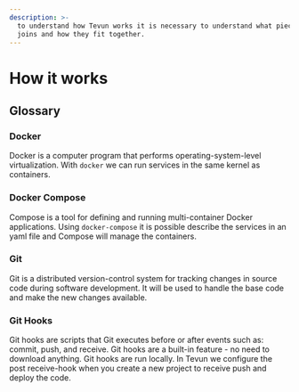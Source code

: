 ```yaml
---
description: >-
  to understand how Tevun works it is necessary to understand what pieces it
  joins and how they fit together.
---
```


# How it works

## Glossary

### Docker

Docker is a computer program that performs operating-system-level virtualization. With `docker` we can run services in the same kernel as containers.

### Docker Compose

Compose is a tool for defining and running multi-container Docker applications. Using `docker-compose` it is possible describe the services in an yaml file and Compose will manage the containers.

### Git

Git is a distributed version-control system for tracking changes in source code during software development. It will be used to handle the base code and make the new changes available.

### Git Hooks

Git hooks are scripts that Git executes before or after events such as: commit, push, and receive. Git hooks are a built-in feature - no need to download anything. Git hooks are run locally. In Tevun we configure the post receive-hook when you create a new project to receive push and deploy the code.

